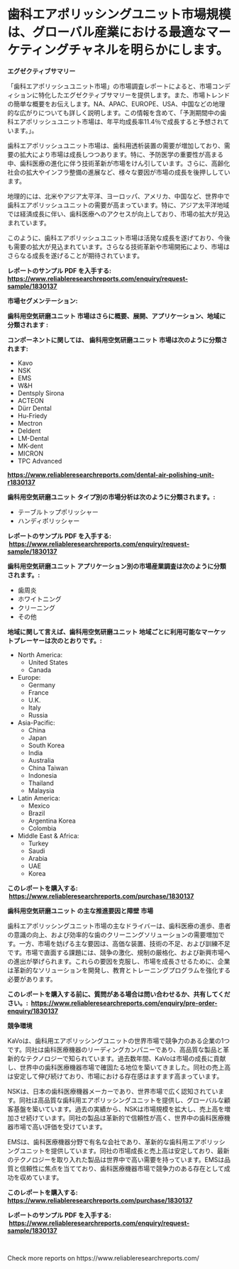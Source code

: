 <p><h1>歯科エアポリッシングユニット市場規模は、グローバル産業における最適なマーケティングチャネルを明らかにします。</h1></p><p><strong>エグゼクティブサマリー</strong></p>
<p><p>「歯科エアポリッシュユニット市場」の市場調査レポートによると、市場コンディションに特化したエグゼクティブサマリーを提供します。また、市場トレンドの簡単な概要をお伝えします。NA、APAC、EUROPE、USA、中国などの地理的な広がりについても詳しく説明します。この情報を含めて、「予測期間中の歯科エアポリッシュユニット市場は、年平均成長率11.4％で成長すると予想されています。」。</p><p>歯科エアポリッシュユニット市場は、歯科用透析装置の需要が増加しており、需要の拡大により市場は成長しつつあります。特に、予防医学の重要性が高まる中、歯科医療の進化に伴う技術革新が市場をけん引しています。さらに、高齢化社会の拡大やインフラ整備の進展など、様々な要因が市場の成長を後押ししています。</p><p>地理的には、北米やアジア太平洋、ヨーロッパ、アメリカ、中国など、世界中で歯科エアポリッシュユニットの需要が高まっています。特に、アジア太平洋地域では経済成長に伴い、歯科医療へのアクセスが向上しており、市場の拡大が見込まれています。</p><p>このように、歯科エアポリッシュユニット市場は活発な成長を遂げており、今後も需要の拡大が見込まれています。さらなる技術革新や市場開拓により、市場はさらなる成長を遂げることが期待されています。</p></p>
<p><strong>レポートのサンプル PDF を入手する: <a href="https://www.reliableresearchreports.com/enquiry/request-sample/1830137">https://www.reliableresearchreports.com/enquiry/request-sample/1830137</a></strong></p>
<p><strong>市場セグメンテーション:</strong></p>
<p><strong> 歯科用空気研磨ユニット 市場はさらに概要、展開、アプリケーション、地域に分類されます :</strong></p>
<p><strong>コンポーネントに関しては、 歯科用空気研磨ユニット 市場は次のように分類されます: &nbsp;</strong></p>
<p><ul><li>Kavo</li><li>NSK</li><li>EMS</li><li>W&H</li><li>Dentsply Sirona</li><li>ACTEON</li><li>Dürr Dental</li><li>Hu-Friedy</li><li>Mectron</li><li>Deldent</li><li>LM-Dental</li><li>MK-dent</li><li>MICRON</li><li>TPC Advanced</li></ul></p>
<p><strong><a href="https://www.reliableresearchreports.com/dental-air-polishing-unit-r1830137">https://www.reliableresearchreports.com/dental-air-polishing-unit-r1830137</a></strong></p>
<p><strong> 歯科用空気研磨ユニット タイプ別の市場分析は次のように分類されます。:</strong></p>
<p><ul><li>テーブルトップポリッシャー</li><li>ハンディポリッシャー</li></ul></p>
<p><strong>レポートのサンプル PDF を入手する: &nbsp;<a href="https://www.reliableresearchreports.com/enquiry/request-sample/1830137">https://www.reliableresearchreports.com/enquiry/request-sample/1830137</a></strong></p>
<p><strong> 歯科用空気研磨ユニット アプリケーション別の市場産業調査は次のように分類されます。:</strong></p>
<p><ul><li>歯周炎</li><li>ホワイトニング</li><li>クリーニング</li><li>その他</li></ul></p>
<p><strong>地域に関して言えば、歯科用空気研磨ユニット 地域ごとに利用可能なマーケットプレーヤーは次のとおりです。:</strong></p>
<p><ul>
    <li>
        North America:
        <ul>
            <li>United States</li>
            <li>Canada</li>
        </ul>
    </li>
    <li>
        Europe:
        <ul>
            <li>Germany</li>
            <li>France</li>
            <li>U.K.</li>
            <li>Italy</li>
            <li>Russia</li>
        </ul>
    </li>
    <li>
        Asia-Pacific:
        <ul>
            <li>China</li>
            <li>Japan</li>
            <li>South Korea</li>
            <li>India</li>
            <li>Australia</li>
            <li>China Taiwan</li>
            <li>Indonesia</li>
            <li>Thailand</li>
            <li>Malaysia</li>
        </ul>
    </li>
    <li>
        Latin America:
        <ul>
            <li>Mexico</li>
            <li>Brazil</li>
            <li>Argentina Korea</li>
            <li>Colombia</li>
        </ul>
    </li>
    <li>
        Middle East & Africa:
        <ul>
            <li>Turkey</li>
            <li>Saudi</li>
            <li>Arabia</li>
            <li>UAE</li>
            <li>Korea</li>
        </ul>
    </li>
    </ul></p>
<p><strong>このレポートを購入する: &nbsp;<a href="https://www.reliableresearchreports.com/purchase/1830137">https://www.reliableresearchreports.com/purchase/1830137</a></strong></p>
<p><strong>歯科用空気研磨ユニット の主な推進要因と障壁 市場</strong></p>
<p><p>歯科エアポリッシングユニット市場の主なドライバーは、歯科医療の進歩、患者の意識の向上、および効率的な歯のクリーニングソリューションの需要増加です。一方、市場を妨げる主な要因は、高価な装置、技術の不足、および訓練不足です。市場で直面する課題には、競争の激化、規制の厳格化、および新興市場への進出が挙げられます。これらの要因を克服し、市場を成長させるために、企業は革新的なソリューションを開発し、教育とトレーニングプログラムを強化する必要があります。</p></p>
<p><strong>このレポートを購入する前に、質問がある場合は問い合わせるか、共有してください。:&nbsp; <a href="https://www.reliableresearchreports.com/enquiry/pre-order-enquiry/1830137">https://www.reliableresearchreports.com/enquiry/pre-order-enquiry/1830137</a></strong></p>
<p><strong>競争環境</strong></p>
<p><p>KaVoは、歯科用エアポリッシングユニットの世界市場で競争力のある企業の1つです。同社は歯科医療機器のリーディングカンパニーであり、高品質な製品と革新的なテクノロジーで知られています。過去数年間、KaVoは市場の成長に貢献し、世界中の歯科医療機器市場で確固たる地位を築いてきました。同社の売上高は安定して伸び続けており、市場における存在感はますます高まっています。</p><p>NSKは、日本の歯科医療機器メーカーであり、世界市場で広く認知されています。同社は高品質な歯科用エアポリッシングユニットを提供し、グローバルな顧客基盤を築いています。過去の実績から、NSKは市場規模を拡大し、売上高を増加させ続けています。同社の製品は革新的で信頼性が高く、世界中の歯科医療機器市場で高い評価を受けています。</p><p>EMSは、歯科医療機器分野で有名な会社であり、革新的な歯科用エアポリッシングユニットを提供しています。同社の市場成長と売上高は安定しており、最新のテクノロジーを取り入れた製品は世界中で高い需要を持っています。EMSは品質と信頼性に焦点を当てており、歯科医療機器市場で競争力のある存在として成功を収めています。</p></p>
<p><strong>このレポートを購入する: &nbsp; <a href="https://www.reliableresearchreports.com/purchase/1830137">https://www.reliableresearchreports.com/purchase/1830137</a></strong></p>
<p><strong>レポートのサンプル PDF を入手する: &nbsp;<a href="https://www.reliableresearchreports.com/enquiry/request-sample/1830137">https://www.reliableresearchreports.com/enquiry/request-sample/1830137</a></strong><strong></strong></p>
<p>&nbsp;</p>
<p>Check more reports on https://www.reliableresearchreports.com/</p>